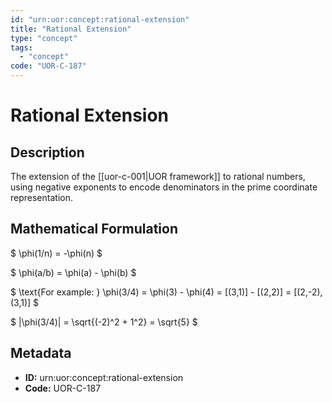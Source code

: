 ```yaml
---
id: "urn:uor:concept:rational-extension"
title: "Rational Extension"
type: "concept"
tags:
  - "concept"
code: "UOR-C-187"
---
```


# Rational Extension

## Description

The extension of the [[uor-c-001|UOR framework]] to rational numbers, using negative exponents to encode denominators in the prime coordinate representation.

## Mathematical Formulation

$
\phi(1/n) = -\phi(n)
$

$
\phi(a/b) = \phi(a) - \phi(b)
$

$
\text{For example: } \phi(3/4) = \phi(3) - \phi(4) = [(3,1)] - [(2,2)] = [(2,-2),(3,1)]
$

$
\|\phi(3/4)\| = \sqrt{(-2)^2 + 1^2} = \sqrt{5}
$

## Metadata

- **ID:** urn:uor:concept:rational-extension
- **Code:** UOR-C-187
